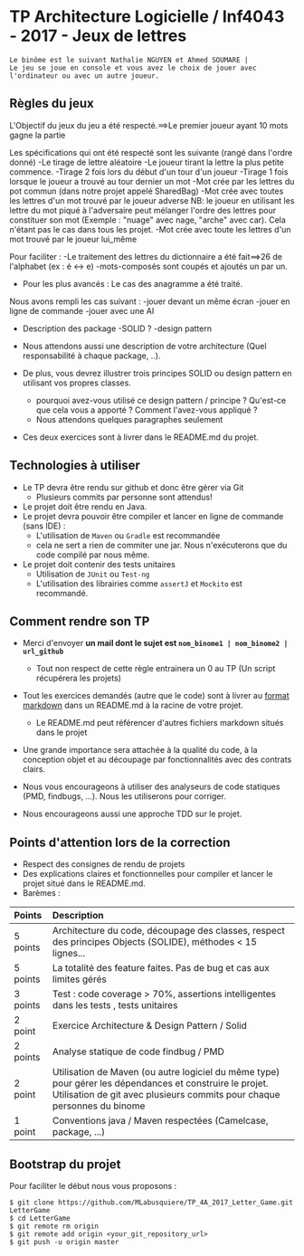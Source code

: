 # TP Architecture Logicielle / Inf4043 - 2017 - Jeux de lettres
	Le binôme est le suivant Nathalie NGUYEN et Ahmed SOUMARE |
	Le jeu se joue en console et vous avez le choix de jouer avec l'ordinateur ou avec un autre joueur.
	
## Règles du jeux 

L'Objectif du jeux  du jeu a été respecté.==>Le premier joueur ayant 10 mots gagne la partie 

Les spécifications qui ont été respecté sont les suivante (rangé dans l'ordre donné)
-Le tirage de lettre aléatoire
-Le joueur tirant la lettre la plus petite commence.
-Tirage 2 fois lors du début d'un tour d'un joueur
-Tirage 1 fois lorsque le joueur a trouvé au tour dernier un mot
-Mot crée par les lettres du pot commun (dans notre projet appelé SharedBag)
-Mot crée avec toutes les lettres d'un mot trouvé par le joueur adverse 
NB: le joueur en utilisant les lettre du mot piqué à l'adversaire peut mélanger l'ordre des lettres pour constituer son mot
(Exemple : "nuage" avec nage, "arche" avec car). Cela n'étant pas le cas dans tous les projet.
-Mot crée avec toute les lettres d'un mot trouvé par le joueur lui_même

Pour faciliter :
-Le traitement des lettres du dictionnaire a été fait==>26 de l'alphabet (ex : é <-> e) 
-mots-composés sont coupés et ajoutés un par un.

- Pour les plus avancés :
Le cas des anagramme a été traité.

Nous avons rempli les cas suivant :
-jouer devant un même écran
-jouer en ligne de commande
-jouer avec une AI
- Description des package
-SOLID ?
-design pattern

- Nous attendons aussi une description de votre architecture (Quel responsabilité à chaque package, ..).
- De plus, vous devrez illustrer trois principes SOLID ou design pattern en utilisant vos propres classes. 
  - pourquoi avez-vous utilisé ce design pattern / principe ? Qu'est-ce que cela vous a apporté ? Comment l'avez-vous appliqué ?
  - Nous attendons quelques paragraphes seulement
- Ces deux exercices sont à livrer dans le README.md du projet.

## Technologies à utiliser 

- Le TP devra être rendu sur github et donc être gérer via Git
  - Plusieurs commits par personne sont attendus! 
- Le projet doit être rendu en Java. 
- Le projet devra pouvoir être compiler et lancer en ligne de commande (sans IDE) :
  - L'utilisation de `Maven` ou `Gradle` est recommandée 
  - cela ne sert a rien de commiter une jar. Nous n'exécuterons que du code compilé par nous même.
- Le projet doit contenir des tests unitaires
  - Utilisation de `JUnit` ou `Test-ng`
  - L'utilisation des librairies comme `assertJ` et `Mockito` est recommandé.

## Comment rendre son TP

- Merci d'envoyer **un mail dont le sujet est `nom_binome1 | nom_binome2 | url_github`**
  - Tout non respect de cette règle entrainera un 0 au TP (Un script récupérera les projets)
- Tout les exercices demandés (autre que le code) sont à livrer au [format markdown](https://guides.github.com/features/mastering-markdown/) dans un README.md à la racine de votre projet.
  - Le README.md peut référencer d'autres fichiers markdown situés dans le projet 

- Une grande importance sera attachée à la qualité du code, à la conception objet et au découpage par fonctionnalités avec des contrats clairs. 
- Nous vous encourageons à utiliser des analyseurs de code statiques (PMD, findbugs, ...). Nous les utiliserons pour corriger.
- Nous encourageons aussi une approche TDD sur le projet. 

## Points d'attention lors de la correction

- Respect des consignes de rendu de projets
- Des explications claires et fonctionnelles pour compiler et lancer le projet situé dans le README.md. 
- Barèmes :

| Points | Description           | 
| :----- |:-------------| 
|5 points | Architecture du code, découpage des classes, respect des principes Objects (SOLIDE), méthodes < 15 lignes... |
|5 points | La totalité des feature faites. Pas de bug et cas aux limites gérés  |
|3 points | Test : code coverage > 70%, assertions intelligentes dans les tests , tests unitaires |
|2 point  | Exercice Architecture & Design Pattern / Solid |
|2 points | Analyse statique de code findbug / PMD |
|2 point  | Utilisation de Maven (ou autre logiciel du même type) pour gérer les dépendances et construire le projet. Utilisation de git avec plusieurs commits pour chaque personnes du binome |
|1 point  | Conventions java / Maven respectées (Camelcase, package, ...) |

## Bootstrap du projet

Pour faciliter le début nous vous proposons :

```
$ git clone https://github.com/MLabusquiere/TP_4A_2017_Letter_Game.git LetterGame
$ cd LetterGame
$ git remote rm origin
$ git remote add origin <your_git_repository_url>
$ git push -u origin master
```
